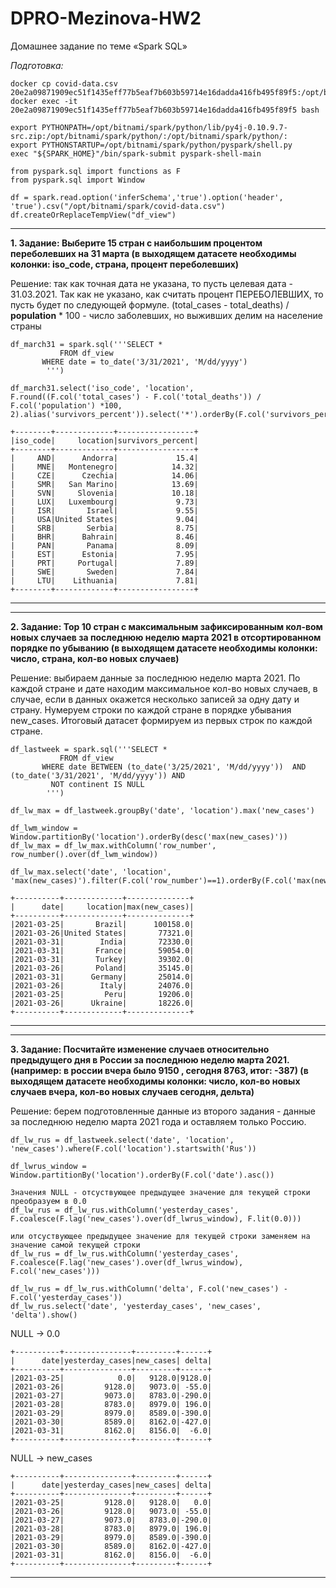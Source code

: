 # DPRO-Mezinova-HW2
Домашнее задание по теме «Spark SQL»

_Подготовка:_

```
docker cp covid-data.csv 20e2a09871909ec51f1435eff77b5eaf7b603b59714e16dadda416fb495f89f5:/opt/bitnami/spark
docker exec -it 20e2a09871909ec51f1435eff77b5eaf7b603b59714e16dadda416fb495f89f5 bash

export PYTHONPATH=/opt/bitnami/spark/python/lib/py4j-0.10.9.7-src.zip:/opt/bitnami/spark/python/:/opt/bitnami/spark/python/:
export PYTHONSTARTUP=/opt/bitnami/spark/python/pyspark/shell.py 
exec "${SPARK_HOME}"/bin/spark-submit pyspark-shell-main
```


```
from pyspark.sql import functions as F
from pyspark.sql import Window

df = spark.read.option('inferSchema','true').option('header', 'true').csv("/opt/bitnami/spark/covid-data.csv")
df.createOrReplaceTempView("df_view")
```

---------------------------------------------------------------------------------------------------------------
**1. Задание: Выберите 15 стран с наибольшим процентом переболевших на 31 марта (в выходящем датасете необходимы колонки: iso_code, страна, процент переболевших)**

Решение: так как точная дата не указана, то пусть целевая дата - 31.03.2021. Так как не указано, как считать процент ПЕРЕБОЛЕВШИХ, то пусть будет по следующей формуле. (total_cases - total_deaths) / **population** * 100 - число заболевших, но выживших делим на население страны

```
df_march31 = spark.sql('''SELECT *
           FROM df_view
	   WHERE date = to_date('3/31/2021', 'M/dd/yyyy') 
        ''')

df_march31.select('iso_code', 'location', F.round((F.col('total_cases') - F.col('total_deaths')) / F.col('population') *100, 2).alias('survivors_percent')).select('*').orderBy(F.col('survivors_percent').desc()).show(15)

```

```
+--------+-------------+-----------------+
|iso_code|     location|survivors_percent|
+--------+-------------+-----------------+
|     AND|      Andorra|             15.4|
|     MNE|   Montenegro|            14.32|
|     CZE|      Czechia|            14.06|
|     SMR|   San Marino|            13.69|
|     SVN|     Slovenia|            10.18|
|     LUX|   Luxembourg|             9.73|
|     ISR|       Israel|             9.55|
|     USA|United States|             9.04|
|     SRB|       Serbia|             8.75|
|     BHR|      Bahrain|             8.46|
|     PAN|       Panama|             8.09|
|     EST|      Estonia|             7.95|
|     PRT|     Portugal|             7.89|
|     SWE|       Sweden|             7.84|
|     LTU|    Lithuania|             7.81|
+--------+-------------+-----------------+
```

---------------------------------------------------------------------------------------------------------------

---------------------------------------------------------------------------------------------------------------
**2. Задание: Top 10 стран с максимальным зафиксированным кол-вом новых случаев за последнюю неделю марта 2021 в отсортированном порядке по убыванию
(в выходящем датасете необходимы колонки: число, страна, кол-во новых случаев)**

Решение: выбираем данные за последнюю неделю марта 2021. По каждой стране и дате находим максимальное кол-во новых случаев, в случае, если в данных окажется несколько записей за одну дату и страну. Нумеруем строки по каждой стране в порядке убывания new_cases. Итоговый датасет формируем из первых строк по каждой стране. 

```
df_lastweek = spark.sql('''SELECT *
           FROM df_view
	   WHERE date BETWEEN (to_date('3/25/2021', 'M/dd/yyyy'))  AND (to_date('3/31/2021', 'M/dd/yyyy')) AND
		 NOT continent IS NULL	
        ''')
```

```
df_lw_max = df_lastweek.groupBy('date', 'location').max('new_cases')

df_lwm_window = Window.partitionBy('location').orderBy(desc('max(new_cases)'))
df_lw_max = df_lw_max.withColumn('row_number', row_number().over(df_lwm_window))

df_lw_max.select('date', 'location', 'max(new_cases)').filter(F.col('row_number')==1).orderBy(F.col('max(new_cases)').desc()).show(10)
```

```
+----------+-------------+--------------+
|      date|     location|max(new_cases)|
+----------+-------------+--------------+
|2021-03-25|       Brazil|      100158.0|
|2021-03-26|United States|       77321.0|
|2021-03-31|        India|       72330.0|
|2021-03-31|       France|       59054.0|
|2021-03-31|       Turkey|       39302.0|
|2021-03-26|       Poland|       35145.0|
|2021-03-31|      Germany|       25014.0|
|2021-03-26|        Italy|       24076.0|
|2021-03-25|         Peru|       19206.0|
|2021-03-26|      Ukraine|       18226.0|
+----------+-------------+--------------+
```

---------------------------------------------------------------------------------------------------------------

---------------------------------------------------------------------------------------------------------------
**3. Задание: Посчитайте изменение случаев относительно предыдущего дня в России за последнюю неделю марта 2021. (например: в россии вчера было 9150 , сегодня 8763, итог: -387) (в выходящем датасете необходимы колонки: число, кол-во новых случаев вчера, кол-во новых случаев сегодня, дельта)**

Решение: берем подготовленные данные из второго задания - данные за последнюю неделю марта 2021 года и оставляем только Россию. 

```
df_lw_rus = df_lastweek.select('date', 'location', 'new_cases').where(F.col('location').startswith('Rus'))

df_lwrus_window = Window.partitionBy('location').orderBy(F.col('date').asc())

Значения NULL - отсуствующее предыдущее значение для текущей строки преобразуем в 0.0
df_lw_rus = df_lw_rus.withColumn('yesterday_cases', F.coalesce(F.lag('new_cases').over(df_lwrus_window), F.lit(0.0)))

или отсуствующее предыдущее значение для текущей строки заменяем на значение самой текущей строки
df_lw_rus = df_lw_rus.withColumn('yesterday_cases', F.coalesce(F.lag('new_cases').over(df_lwrus_window), F.col('new_cases')))

df_lw_rus = df_lw_rus.withColumn('delta', F.col('new_cases') - F.col('yesterday_cases'))
df_lw_rus.select('date', 'yesterday_cases', 'new_cases',  'delta').show()
```

NULL -> 0.0
```
+----------+---------------+---------+------+
|      date|yesterday_cases|new_cases| delta|
+----------+---------------+---------+------+
|2021-03-25|            0.0|   9128.0|9128.0|
|2021-03-26|         9128.0|   9073.0| -55.0|
|2021-03-27|         9073.0|   8783.0|-290.0|
|2021-03-28|         8783.0|   8979.0| 196.0|
|2021-03-29|         8979.0|   8589.0|-390.0|
|2021-03-30|         8589.0|   8162.0|-427.0|
|2021-03-31|         8162.0|   8156.0|  -6.0|
+----------+---------------+---------+------+
```

NULL -> new_cases
```
+----------+---------------+---------+------+
|      date|yesterday_cases|new_cases| delta|
+----------+---------------+---------+------+
|2021-03-25|         9128.0|   9128.0|   0.0|
|2021-03-26|         9128.0|   9073.0| -55.0|
|2021-03-27|         9073.0|   8783.0|-290.0|
|2021-03-28|         8783.0|   8979.0| 196.0|
|2021-03-29|         8979.0|   8589.0|-390.0|
|2021-03-30|         8589.0|   8162.0|-427.0|
|2021-03-31|         8162.0|   8156.0|  -6.0|
+----------+---------------+---------+------+
```

---------------------------------------------------------------------------------------------------------------
